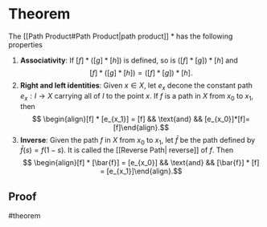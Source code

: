 # Theorem
The [[Path Product#Path Product|path product]] $*$ has the following properties
1. **Associativity**: If $[f] * ([g]*[h])$ is defined, so is $([f] *[g])*[h]$ and $$[f] * ([g]*[h]) = ([f] *[g])*[h].$$
2. **Right and left identities**: Given $x \in X,$ let $e_x$ decone the constant path $e_x : I \to X$ carrying all of $I$ to the point $x.$ If $f$ is a path in $X$ from $x_0$ to $x_1,$ then $$ \begin{align}[f] * [e_{x_1}] = [f] && \text{and} && [e_{x_0}]*[f]=[f]\end{align}.$$
3. **Inverse**: Given the path $f$ in $X$ from $x_0$ to $x_1,$ let $\bar{f}$ be the path defined by $\bar{f}(s) = f(1 - s).$ It is called the [[Reverse Path| reverse]] of $f.$ Then $$ \begin{align}[f] * [\bar{f}] = [e_{x_0}] && \text{and} && [\bar{f}] * [f] = [e_{x_1}]\end{align}.$$
## Proof
#theorem 